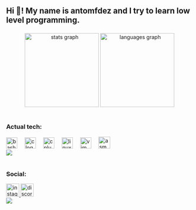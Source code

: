 <h2 align="left">Hi 👋! My name is antomfdez and I try to learn low level programming.</h2>

###

<div align="center">
  <img src="https://github-readme-stats.vercel.app/api?username=antomfdez&hide_title=true&hide_rank=true&show_icons=true&include_all_commits=true&count_private=false&disable_animations=false&theme=codeSTACKr&locale=en&hide_border=false" height="200" alt="stats graph"  />
  <img src="https://github-readme-stats.vercel.app/api/top-langs?username=antomfdez&locale=en&hide_title=true&layout=compact&card_width=320&langs_count=10&theme=codeSTACKr&hide_border=false" height="200" alt="languages graph"  />
</div>

<br clear="both">
<h3>Actual tech:</h3>
<div align="left">
  <img src="https://cdn.jsdelivr.net/gh/devicons/devicon/icons/bash/bash-original.svg" height="30" alt="bash logo"  />
  <img width="12" />
  <img src="https://cdn.jsdelivr.net/gh/devicons/devicon/icons/c/c-original.svg" height="30" alt="c logo"  />
  <img width="12" />
  <img src="https://cdn.jsdelivr.net/gh/devicons/devicon/icons/cplusplus/cplusplus-original.svg" height="30" alt="cplusplus logo"  />
  <img width="12" />
  <img src="https://cdn.jsdelivr.net/gh/devicons/devicon/icons/linux/linux-original.svg" height="30" alt="linux logo"  />
  <img width="12" />
  <img src="https://cdn.jsdelivr.net/gh/devicons/devicon/icons/vim/vim-original.svg" height="30" alt="vim logo"  />
  <img width="12" />
  <img src="https://user-images.githubusercontent.com/103866722/177873824-ac727cae-29d5-406d-87de-93bb2bf21f02.png" height="32" alt="asm logo"  />
</div>
<div align="left">
  <img src="https://user-images.githubusercontent.com/73097560/115834477-dbab4500-a447-11eb-908a-139a6edaec5c.gif"/>
</div>

<br clear="both">
<h3>Social:</h3>
<div align="left">
  <a href="https://www.instagram.com/antomfdez/" target="_blank">
    <img src="https://img.shields.io/static/v1?message=Instagram&logo=instagram&label=&color=E4405F&logoColor=white&labelColor=&style=for-the-badge" height="35" alt="instagram logo"  />
  </a>
  <a href="https://discordapp.com/users/1004139554682441779" target="_blank">
    <img src="https://img.shields.io/static/v1?message=Discord&logo=discord&label=&color=7289DA&logoColor=white&labelColor=&style=for-the-badge" height="35" alt="discord logo"  />
  </a>
</div>

<div align="left">
  <img src="https://user-images.githubusercontent.com/73097560/115834477-dbab4500-a447-11eb-908a-139a6edaec5c.gif"/>
</div>

<br clear="both">
